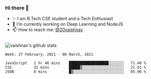 ### Hi there 👋

<!--
**vaishnav-197/vaishnav-197** is a ✨ _special_ ✨ repository because its `README.md` (this file) appears on your GitHub profile.

Here are some ideas to get you started:
-->

- ✨ I am B.Tech CSE student and a Tech Enthusiast
- 🔭 I’m currently working on Deep Learning and NodeJS
- 📫 How to reach me: [@20vaishnav](https://twitter.com/20vaishnav)


<img src="https://github.com/vaishnav-197/vaishnav-197/blob/main/images/stat.svg" alt=""/>


![vaishnav's github stats](https://github-readme-stats.vercel.app/api?username=vaishnav-197&show_icons=true&theme=dark&count_private=true)


<!--START_SECTION:waka-->
```text
Week: 27 February, 2021 - 06 March, 2021

JavaScript   1 hr 46 mins    ██████████████████░░░░░░░   71.40 % 
CSS          32 mins         █████▒░░░░░░░░░░░░░░░░░░░   21.61 % 
JSON         8 mins          █▒░░░░░░░░░░░░░░░░░░░░░░░   05.96 % 
```
<!--END_SECTION:waka-->
